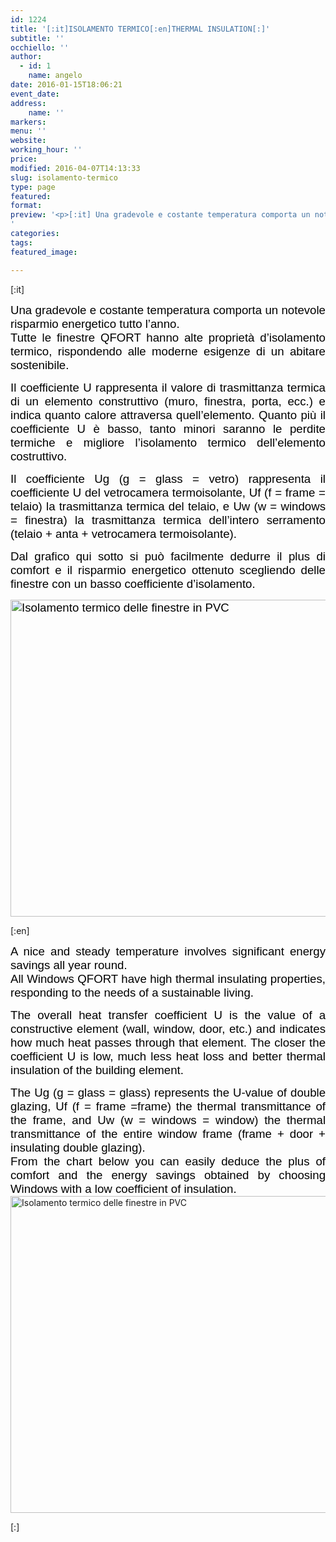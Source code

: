 ```yaml
---
id: 1224
title: '[:it]ISOLAMENTO TERMICO[:en]THERMAL INSULATION[:]'
subtitle: ''
occhiello: ''
author:
  - id: 1
    name: angelo
date: 2016-01-15T18:06:21
event_date: 
address:
    name: ''
markers:
menu: ''
website: 
working_hour: ''
price: 
modified: 2016-04-07T14:13:33
slug: isolamento-termico
type: page
featured: 
format: 
preview: '<p>[:it] Una gradevole e costante temperatura comporta un notevole risparmio energetico tutto l’anno. Tutte le finestre QFORT hanno alte proprietà &hellip;</p>
'
categories: 
tags: 
featured_image: 

---
```


<p>[:it]</p>
<p style="text-align: justify;"><span style="font-size: 14pt; color: #000000; font-family: 'comic sans ms', sans-serif;">Una gradevole e costante temperatura comporta un notevole risparmio energetico tutto l’anno.</span><br />
<span style="font-size: 14pt; color: #000000; font-family: 'comic sans ms', sans-serif;"> Tutte le finestre QFORT hanno alte proprietà d’isolamento termico, rispondendo alle moderne esigenze di un abitare sostenibile.</span></p>
<p style="text-align: justify;"><span style="font-size: 14pt; color: #000000; font-family: 'comic sans ms', sans-serif;">Il coefficiente U rappresenta il valore di trasmittanza termica di un elemento construttivo (muro, finestra, porta, ecc.) e indica quanto calore attraversa quell’elemento. Quanto più il coefficiente U è basso, tanto minori saranno le perdite termiche e migliore l’isolamento termico dell’elemento costruttivo.</span></p>
<p style="text-align: justify;"><span style="font-size: 14pt; color: #000000; font-family: 'comic sans ms', sans-serif;">Il coefficiente Ug (g = glass = vetro) rappresenta il coefficiente U del vetrocamera termoisolante, Uf (f = frame = telaio) la trasmittanza termica del telaio, e Uw (w = windows = finestra) la trasmittanza termica dell’intero serramento (telaio + anta + vetrocamera termoisolante).</span></p>
<p style="text-align: justify;"><span style="font-size: 14pt; color: #000000; font-family: 'comic sans ms', sans-serif;">Dal grafico qui sotto si può facilmente dedurre il plus di comfort e il risparmio energetico ottenuto scegliendo delle finestre con un basso coefficiente d’isolamento.</span></p>
<p style="text-align: justify;"><span style="font-size: 14pt; color: #000000; font-family: 'comic sans ms', sans-serif;"><img decoding="async" loading="lazy" class="size-full wp-image-972" title="Isolamento termico delle finestre in PVC" src="http://qfort.it/wp-content/uploads/isolamento-termico-delle-finestre-in-pvc.jpg" srcset="http://qfort.it/wp-content/uploads/isolamento-termico-delle-finestre-in-pvc-300x217.jpg 300w, http://qfort.it/wp-content/uploads/isolamento-termico-delle-finestre-in-pvc.jpg 700w" alt="Isolamento termico delle finestre in PVC" width="700" height="507" /></span></p>
<p>[:en]</p>
<div style="text-align: justify;"><span style="font-family: 'comic sans ms', sans-serif; color: #000000; font-size: 14pt;"><span id="ouHighlight__0_12TO0_5" class="">A nice</span><span id="noHighlight_0.1471963552038693"> </span><span id="ouHighlight__14_23TO7_16" class="">and steady</span><span id="noHighlight_0.037846886580003236"> </span><span id="ouHighlight__25_35TO18_28">temperature</span><span id="noHighlight_0.38635871894940554"> </span><span id="ouHighlight__37_44TO30_37">involves</span><span id="noHighlight_0.15082247174710095"> </span><span id="ouHighlight__46_77TO39_64">significant energy savings</span><span id="noHighlight_0.21837619221488147"> </span><span id="ouHighlight__79_91TO66_80">all year round.</span></span></div>
<div style="text-align: justify;"><span style="font-family: 'comic sans ms', sans-serif; color: #000000; font-size: 14pt;"><span id="ouHighlight__0_16TO0_10" class="">All Windows</span><span id="noHighlight_0.8074927540084684"> </span><span id="ouHighlight__18_22TO12_16" class="">QFORT</span><span id="noHighlight_0.03797148043115994"> </span><span id="ouHighlight__24_33TO18_26">have high</span><span id="noHighlight_0.044566893039692745"> </span><span id="ouHighlight__58_64TO28_34">thermal</span><span id="noHighlight_0.127590633891713"> </span><span id="ouHighlight__35_56TO36_56">insulating properties</span><span id="ouHighlight__65_82TO57_75">, responding to the</span><span id="noHighlight_0.3689853178089273"> </span><span id="ouHighlight__84_102TO77_84">needs of</span><span id="noHighlight_0.18530301092016366"> </span><span id="ouHighlight__104_105TO86_86">a</span><span id="noHighlight_0.0074892881519250665"> </span><span id="ouHighlight__107_125TO88_105" class="">sustainable living</span><span id="noHighlight_0.4733275388274354">.</span></span></div>
<p style="text-align: justify;"><span style="font-family: 'comic sans ms', sans-serif; color: #000000; font-size: 14pt;"><span id="ouHighlight__0_1TO0_2">The</span><span id="noHighlight_0.8540591592774858"> </span><span id="ouHighlight__40_62TO4_24" class="">overall heat transfer</span><span id="noHighlight_0.3980922504129858"> </span><span id="ouHighlight__3_14TO26_36" class="">coefficient</span><span id="noHighlight_0.08400420267716013"> </span><span id="ouHighlight__16_16TO38_38">U</span><span id="noHighlight_0.7691736817390267"> </span><span id="ouHighlight__18_38TO40_51">is the value</span><span id="noHighlight_0.3811180762774724"> </span><span id="ouHighlight__64_68TO53_56">of a</span><span id="noHighlight_0.10823038184995437"> </span><span id="ouHighlight__79_90TO58_69" class="">constructive</span><span id="noHighlight_0.8150222066105064"> </span><span id="ouHighlight__70_77TO71_77">element</span><span id="noHighlight_0.9384797392550082"> </span><span id="ouHighlight__92_92TO79_79">(</span><span id="ouHighlight__93_107TO80_91">wall, window</span><span id="ouHighlight__109_118TO92_102">, door, etc</span><span id="noHighlight_0.16806971131050785">.</span><span id="ouHighlight__120_120TO104_104">)</span><span id="noHighlight_0.9416621911615057"> </span><span id="ouHighlight__122_122TO106_108">and</span><span id="noHighlight_0.7128556258024712"> </span><span id="ouHighlight__124_129TO110_118" class="">indicates</span><span id="noHighlight_0.7222199913468152"> </span><span id="ouHighlight__131_143TO120_132">how much heat</span><span id="noHighlight_0.11021607444747672"> </span><span id="ouHighlight__145_154TO134_147" class="">passes through</span><span id="noHighlight_0.7162271932263498"> </span><span id="ouHighlight__156_170TO149_161">that element.</span><span id="noHighlight_0.7889584837065551"> </span><span id="ouHighlight__172_184TO163_172">The closer</span><span id="noHighlight_0.9768923635672693"> the </span><span id="ouHighlight__186_197TO178_188">coefficient</span><span id="noHighlight_0.6396126857384683"> </span><span id="ouHighlight__199_199TO190_190">U</span><span id="noHighlight_0.8349451308721516"> </span><span id="ouHighlight__201_207TO192_197">is low</span><span id="noHighlight_0.8650779953474108">,</span><span id="noHighlight_0.4526119410631668"> </span><span id="ouHighlight__210_214TO200_203" class="">much</span><span id="noHighlight_0.2841990409535764"> </span><span id="ouHighlight__216_232TO205_208">less</span><span id="noHighlight_0.976356186292958"> </span><span id="ouHighlight__234_249TO210_218">heat loss</span><span id="noHighlight_0.29066484919068825"> </span><span id="ouHighlight__251_260TO220_229">and better</span><span id="noHighlight_0.8714811023822273"> </span><span id="ouHighlight__262_281TO231_248">thermal insulation</span><span id="noHighlight_0.10620413555618025"> </span><span id="ouHighlight__283_287TO250_255">of the</span><span id="noHighlight_0.1560897098675218"> </span><span id="ouHighlight__288_307TO257_272">building element</span><span id="noHighlight_0.4002535437050503">.</span></span></p>
<div style="text-align: justify;"><span style="font-family: 'comic sans ms', sans-serif; color: #000000; font-size: 14pt;"><span id="ouHighlight__0_1TO0_2">The</span><span id="noHighlight_0.8675165617680451"> </span><span id="ouHighlight__3_17TO4_5">Ug</span><span id="noHighlight_0.47095529027564353"> </span><span id="ouHighlight__19_20TO7_8">(g</span><span id="noHighlight_0.2167957841071717"> </span><span id="ouHighlight__22_22TO10_10">=</span><span id="noHighlight_0.9291704230931981"> </span><span id="ouHighlight__24_30TO12_18">glass =</span><span id="noHighlight_0.004166730203122526"> </span><span id="ouHighlight__32_37TO20_25">glass)</span><span id="noHighlight_0.6479477285104582"> </span><span id="ouHighlight__39_52TO27_40">represents the</span><span id="noHighlight_0.30982254433871703"> </span><span id="ouHighlight__54_67TO42_48" class="">U-value</span><span id="noHighlight_0.17176053778528222"> </span><span id="ouHighlight__69_71TO50_51">of</span><span id="noHighlight_0.7402919899636291"> </span><span id="ouHighlight__73_83TO53_66">double glazing</span><span id="noHighlight_0.21898272868943325">,</span><span id="noHighlight_0.6656235004965343"> </span><span id="ouHighlight__100_103TO69_72">Uf (</span><span id="ouHighlight__104_104TO73_73">f</span><span id="noHighlight_0.6990887923634985"> </span><span id="ouHighlight__106_106TO75_75">=</span><span id="noHighlight_0.5797235413672397"> </span><span id="ouHighlight__108_114TO77_83">frame =</span><span id="noHighlight_0.2096887187118046"></span><span id="ouHighlight__116_122TO85_90">frame)</span><span id="noHighlight_0.24197493501528067"> </span><span id="ouHighlight__124_125TO92_94">the</span><span id="noHighlight_0.5119904998752693"> </span><span id="ouHighlight__127_157TO96_129">thermal transmittance of the frame</span><span id="noHighlight_0.41134220971301705">,</span><span id="noHighlight_0.49983861227968607"> </span><span id="ouHighlight__160_160TO132_134" class="">and</span><span id="noHighlight_0.5723437241587741"> </span><span id="ouHighlight__162_163TO136_137" class="">Uw</span><span id="noHighlight_0.9097295151959628"> </span><span id="ouHighlight__165_165TO139_139">(</span><span id="ouHighlight__166_166TO140_140">w</span><span id="noHighlight_0.4567471252906983"> </span><span id="ouHighlight__168_176TO142_150" class="">= windows</span><span id="noHighlight_0.20741259777647336"> </span><span id="ouHighlight__178_178TO152_152">=</span><span id="noHighlight_0.5925339881674316"> </span><span id="ouHighlight__180_188TO154_160">window)</span><span id="noHighlight_0.35212069946060165"> </span><span id="ouHighlight__190_212TO162_186">the thermal transmittance</span><span id="noHighlight_0.09469984897033945"> </span><span id="ouHighlight__214_224TO188_200">of the entire</span><span id="noHighlight_0.16517784865058083"> </span><span id="ouHighlight__226_237TO202_215">window frame (</span><span id="ouHighlight__238_243TO216_220" class="">frame</span><span id="noHighlight_0.2333672573477863"> </span><span id="ouHighlight__245_250TO222_227">+ door</span><span id="noHighlight_0.2926980549888396"> </span><span id="ouHighlight__252_252TO229_229">+</span><span id="noHighlight_0.5507611282691738"> </span><span id="ouHighlight__266_278TO231_240">insulating</span><span id="noHighlight_0.027685870319769323"> </span><span id="ouHighlight__254_264TO242_255">double glazing</span><span id="ouHighlight__279_279TO256_256">)</span><span id="noHighlight_0.3045203943751862">.</span></span></div>
<div style="text-align: justify;"><span style="font-family: 'comic sans ms', sans-serif; color: #000000; font-size: 14pt;"><span id="ouHighlight__0_20TO0_19">From the chart below</span><span id="noHighlight_0.6400601979616447"> </span><span id="ouHighlight__22_38TO21_34">you can easily</span><span id="noHighlight_0.025035062309793465"> </span><span id="ouHighlight__40_49TO36_45">deduce the</span><span id="noHighlight_0.47885158997478294"> </span><span id="ouHighlight__51_54TO47_50">plus</span><span id="noHighlight_0.13744687231760988"> </span><span id="ouHighlight__56_67TO52_65" class="">of comfort and</span><span id="noHighlight_0.36600298089853345"> </span><span id="ouHighlight__69_100TO67_93" class="">the energy savings obtained</span><span id="noHighlight_0.2913992274558528"> </span><span id="ouHighlight__102_111TO95_105">by choosing</span><span id="noHighlight_0.7660527238566419"> </span><span id="ouHighlight__113_130TO107_118">Windows with</span><span id="noHighlight_0.587204140258553"> </span><span id="ouHighlight__132_133TO120_120">a</span><span id="noHighlight_0.8226960399940115"> </span><span id="ouHighlight__135_155TO122_139">low coefficient of</span><span id="noHighlight_0.6461020041761267"> </span><span id="ouHighlight__156_166TO141_151" class="">insulation.</span></span></div>
<div></div>
<div><img decoding="async" loading="lazy" class=" size-full wp-image-972 alignleft" title="Isolamento termico delle finestre in PVC" src="http://qfort.it/wp-content/uploads/isolamento-termico-delle-finestre-in-pvc.jpg" srcset="http://qfort.it/wp-content/uploads/isolamento-termico-delle-finestre-in-pvc-300x217.jpg 300w, http://qfort.it/wp-content/uploads/isolamento-termico-delle-finestre-in-pvc.jpg 700w" alt="Isolamento termico delle finestre in PVC" width="700" height="507" /></div>
<p>[:]</p>

